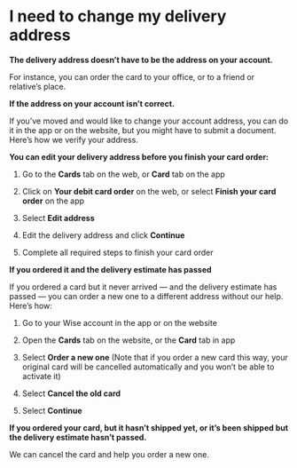 # I need to change my delivery address

**The delivery address doesn’t have to be the address on your account.**

For instance, you can order the card to your office, or to a friend or relative’s place. 

**If the address on your account isn’t correct.**

If you’ve moved and would like to change your account address, you can do it in the app or on the website, but you might have to submit a document. Here’s how we verify your address.

**You can edit your delivery address before you finish your card order:**

  1. Go to the **Cards** tab on the web, or **Card** tab on the app

  2. Click on **Your debit card order** on the web, or select **Finish your card order** on the app

  3. Select **Edit address**

  4. Edit the delivery address and click **Continue**

  5. Complete all required steps to finish your card order




 **If you ordered it and the delivery estimate has passed**

If you ordered a card but it never arrived — and the delivery estimate has passed — you can order a new one to a different address without our help. Here’s how:

  1. Go to your Wise account in the app or on the website

  2. Open the **Cards** tab on the website, or the **Card** tab in app 

  3. Select **Order a new one** (Note that if you order a new card this way, your original card will be cancelled automatically and you won’t be able to activate it)

  4. Select **Cancel the old card**

  5. Select **Continue**




 **If you ordered your card, but it hasn’t shipped yet, or it’s been shipped but the delivery estimate hasn’t passed.**

We can cancel the card and help you order a new one.